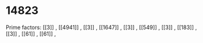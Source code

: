 # 14823

Prime factors: [[3]] , [[4941]] , [[3]] , [[1647]] , [[3]] , [[549]] , [[3]] , [[183]] , [[3]] , [[61]] , [[61]] , 